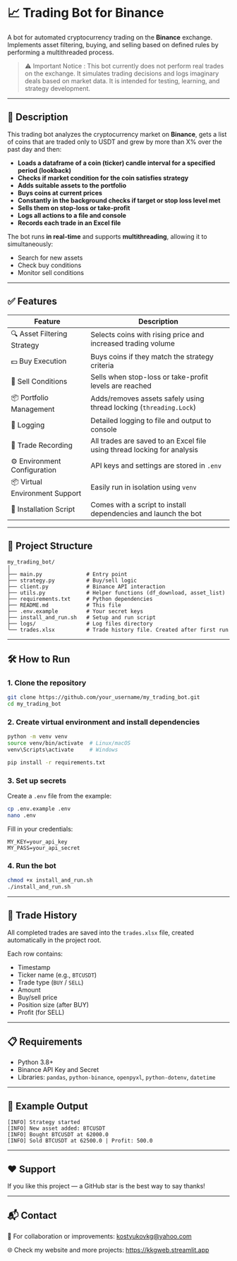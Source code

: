 # 📈 Trading Bot for Binance

A bot for automated cryptocurrency trading on the **Binance** exchange.
Implements asset filtering, buying, and selling based on defined rules by performing a multithreaded process.

>⚠️ Important Notice : This bot currently does not perform real trades on the exchange. 
It simulates trading decisions and logs imaginary deals based on market data. 
It is intended for testing, learning, and strategy development.
---

## 🧠 Description

This trading bot analyzes the cryptocurrency market on **Binance**, gets a list 
of coins that are traded only to USDT and grew by more than X% over the past day
and then:
- **Loads a dataframe of a coin (ticker) candle interval for a 
specified period (lookback)**
- **Checks if market condition for the coin satisfies strategy**
- **Adds suitable assets to the portfolio**
- **Buys coins at current prices**
- **Constantly in the background checks if target or stop loss level met**
- **Sells them on stop-loss or take-profit**
- **Logs all actions to a file and console**
- **Records each trade in an Excel file**

The bot runs **in real-time** and supports **multithreading**, allowing it to simultaneously:
- Search for new assets
- Check buy conditions
- Monitor sell conditions

---

## ✅ Features

| Feature | Description                                                        |
|--------|--------------------------------------------------------------------|
| 🔍 Asset Filtering Strategy | Selects coins with rising price and increased trading volume       |
| 💵 Buy Execution | Buys coins if they match the strategy criteria                     |
| 🚨 Sell Conditions | Sells when stop-loss or take-profit levels are reached             |
| 📦 Portfolio Management | Adds/removes assets safely using thread locking (`threading.Lock`) |
| 📁 Logging | Detailed logging to file and output to console                     |
| 📎 Trade Recording | All trades are saved to an Excel file using thread locking for analysis                |
| ⚙️ Environment Configuration | API keys and settings are stored in `.env`                         |
| 📦 Virtual Environment Support | Easily run in isolation using `venv`                               |
| 🚀 Installation Script | Comes with a script to install dependencies and launch the bot     |

---

## 🧩 Project Structure

```
my_trading_bot/
│
├── main.py              # Entry point
├── strategy.py          # Buy/sell logic
├── client.py            # Binance API interaction
├── utils.py             # Helper functions (df_download, asset_list)
├── requirements.txt     # Python dependencies
├── README.md            # This file
├── .env.example         # Your secret keys
├── install_and_run.sh   # Setup and run script
├── logs/                # Log files directory
└── trades.xlsx          # Trade history file. Created after first run
```

---

## 🛠️ How to Run

### 1. Clone the repository

```bash
git clone https://github.com/your_username/my_trading_bot.git
cd my_trading_bot
```

### 2. Create virtual environment and install dependencies

```bash
python -m venv venv
source venv/bin/activate  # Linux/macOS
venv\Scripts\activate     # Windows

pip install -r requirements.txt
```

### 3. Set up secrets

Create a `.env` file from the example:

```bash
cp .env.example .env
nano .env
```

Fill in your credentials:

```
MY_KEY=your_api_key
MY_PASS=your_api_secret
```

### 4. Run the bot

```bash
chmod +x install_and_run.sh
./install_and_run.sh
```

---

## 📄 Trade History

All completed trades are saved into the `trades.xlsx` file, created automatically in the project root.

Each row contains:
- Timestamp
- Ticker name (e.g., `BTCUSDT`)
- Trade type (`BUY` / `SELL`)
- Amount
- Buy/sell price
- Position size (after BUY)
- Profit (for SELL)

---

## 📋 Requirements

- Python 3.8+
- Binance API Key and Secret
- Libraries: `pandas`, `python-binance`, `openpyxl`, `python-dotenv`, `datetime`

---

## 📌 Example Output

```
[INFO] Strategy started
[INFO] New asset added: BTCUSDT
[INFO] Bought BTCUSDT at 62000.0
[INFO] Sold BTCUSDT at 62500.0 | Profit: 500.0
```

---

## ❤️ Support

If you like this project — a GitHub star is the best way to say thanks!

---

## 📬 Contact

📧 For collaboration or improvements:
kostyukovkg@yahoo.com

🌐 Check my website and more projects:
https://kkgweb.streamlit.app
